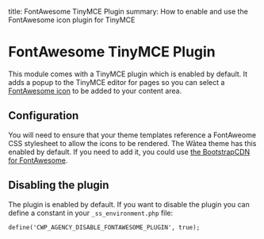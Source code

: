 title: FontAwesome TinyMCE Plugin
summary: How to enable and use the FontAwesome icon plugin for TinyMCE

# FontAwesome TinyMCE Plugin

This module comes with a TinyMCE plugin which is enabled by default. It adds a popup to the TinyMCE editor for pages so you can select a [FontAwesome icon](https://fontawesome.io) to be added to your content area.

## Configuration

You will need to ensure that your theme templates reference a FontAweome CSS stylesheet to allow the icons to be rendered. The Wātea theme has this enabled by default. If you need to add it, you could use [the BootstrapCDN for FontAwesome](https://www.bootstrapcdn.com/fontawesome/).

## Disabling the plugin

The plugin is enabled by default. If you want to disable the plugin you can define a constant in your `_ss_environment.php` file:

    define('CWP_AGENCY_DISABLE_FONTAWESOME_PLUGIN', true);
